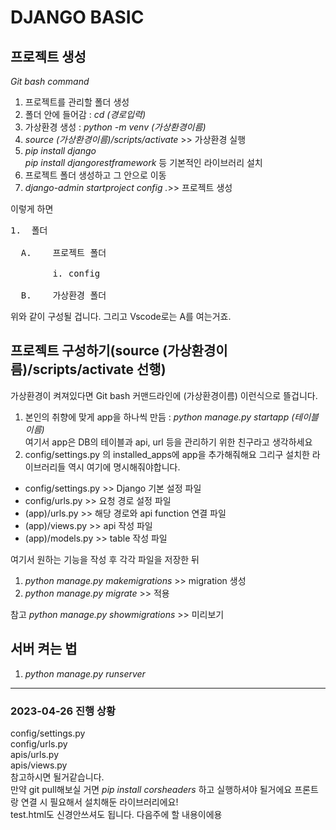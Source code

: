 # DJANGO BASIC

## 프로젝트 생성



*Git bash command*

1. 프로젝트를 관리할 폴더 생성
2. 폴더 안에 들어감 : *cd (경로입력)*
3. 가상환경 생성 : *python -m venv (가상환경이름)*
4. *source (가상환경이름)/scripts/activate* >> 가상환경 실행
5. *pip install django*   
*pip install djangorestframework* 등 기본적인 라이브러리 설치
6. 프로젝트 폴더 생성하고 그 안으로 이동
7. *django-admin startproject config .*>> 프로젝트 생성   

이렇게 하면
<pre>
1.	폴더

  A.	프로젝트 폴더
  
        i. config
        
  B.	가상환경 폴더
</pre>
위와 같이 구성될 겁니다. 그리고 Vscode로는 A를 여는거죠.


## 프로젝트 구성하기(source (가상환경이름)/scripts/activate 선행)
가상환경이 켜져있다면 Git bash 커맨드라인에 (가상환경이름) 이런식으로 뜰겁니다.
1. 본인의 취향에 맞게 app을 하나씩 만듬 : *python manage.py startapp (테이블이름)*    
	여기서 app은 DB의 테이블과 api, url 등을 관리하기 위한 친구라고 생각하세요
2. config/settings.py 의 installed_apps에 app을 추가해줘해요 그리구 설치한 라이브러리들 역시 여기에 명시해줘야합니다.

* config/settings.py >> Django 기본 설정 파일   
* config/urls.py >> 요청 경로 설정 파일   
* (app)/urls.py >> 해당 경로와 api function 연결 파일
* (app)/views.py >> api 작성 파일
* (app)/models.py >> table 작성 파일

여기서 원하는 기능을 작성 후 각각 파일을 저장한 뒤

1. *python manage.py makemigrations* >> migration 생성
2. *python manage.py migrate* >> 적용   

참고 *python manage.py showmigrations* >> 미리보기

## 서버 켜는 법
1. *python manage.py runserver*
   

<hr/>

### 2023-04-26 진행 상황
config/settings.py   
config/urls.py   
apis/urls.py   
apis/views.py   
참고하시면 될거같습니다.   
만약 git pull해보실 거면 *pip install corsheaders* 하고 실행하셔야 될거에요 프론트랑 연결 시 필요해서 설치해둔 라이브러리에요!   
test.html도 신경안쓰셔도 됩니다. 다음주에 할 내용이에용

